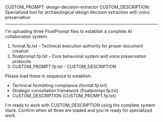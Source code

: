 CUSTOM_PROMPT: design-decision-extractor
CUSTOM_DESCRIPTION: Specialized tool for archaeological design decision extraction with voice preservation

---

I'm uploading three FloatPrompt files to establish a complete AI collaboration system:

1. format.fp.txt - Technical execution authority for proper document creation
2. floatprompt.fp.txt - Core behavioral system and voice preservation protocols  
3. CUSTOM_PROMPT.fp.txt - CUSTOM_DESCRIPTION

Please load these in sequence to establish:
- Technical formatting compliance (format.fp.txt)
- Strategic consultation framework (floatprompt.fp.txt)
- CUSTOM_DESCRIPTION (CUSTOM_PROMPT.fp.txt)

I'm ready to work with CUSTOM_DESCRIPTION using the complete system stack. Confirm when all three are loaded and you're ready for specialized work.